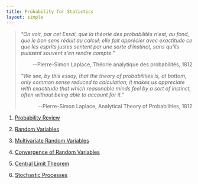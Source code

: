 ```yaml
---
title: Probability for Statistics
layout: simple
---
```


>*"On voit, par cet Essai, que la théorie des probabilités n'est, au fond, que le bon sens réduit au calcul; elle fait apprécier avec exactitude ce que les esprits justes sentent par une sorte d'instinct, sans qu'ils puissent souvent s'en rendre compte."*
>
><p align="right">--Pierre-Simon Laplace, Théorie analytique des probabilités, 1812</p>
>
>*"We see, by this essay, that the theory of probabilities is, at bottom, only common sense reduced to calculation; it makes us appreciate with exactitude that which reasonable minds feel by a sort of instinct, often without being able to account for it."*
>
><p align="right">--Pierre-Simon Laplace, Analytical Theory of Probabilities, 1812</p>

1. [Probability Review](/study/Imperial_mathematics/year_2/Probability_For_Statistics/1_Probability_review)

2. [Random Variables](/study/Imperial_mathematics/year_2/Probability_For_Statistics/2_Random_variables)

3. [Multivariate Random Variables](/study/Imperial_mathematics/year_2/Probability_For_Statistics/3_Multivariate_random_variables)

4. [Convergence of Random Variables](/study/Imperial_mathematics/year_2/Probability_For_Statistics/4_Convergence_of_random_variables)

5. [Central Limit Theorem](/study/Imperial_mathematics/year_2/Probability_For_Statistics/5_Central_limit_theorem)

6. [Stochastic Processes](/study/Imperial_mathematics/year_2/Probability_For_Statistics/6_Stochastic_processes)
